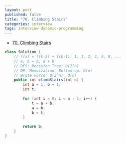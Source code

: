 ```yaml
---
layout: post
published: false
title: "70. Climbing Stairs"
categories: interview
tags: interview dynamic-programming
---
```


- [70. Climbing Stairs](https://leetcode.com/problems/climbing-stairs/)

```java
class Solution {
    // f(x) = f(k-2) + f(k-1): 1, 1, 2, 3, 5, 8, ...
    // a, b = b, a + b
    // DFS: Decision Tree: O(2^n)
    // DP: Memoization, Bottom-up: O(n)
    // Brute Force: O(2^n), O(n)
    public int climbStairs(int n) {
        int a = 1, b = 1;
        int t;
        
        for (int i = 0; i < n - 1; i++) {
            t = a + b;
            a = b;
            b = t;
        }
        
        return b;
    }
}
```